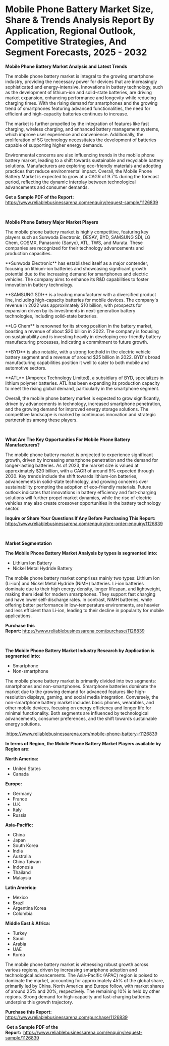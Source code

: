 <p><h1>Mobile Phone Battery Market Size, Share & Trends Analysis Report By Application, Regional Outlook, Competitive Strategies, And Segment Forecasts, 2025 - 2032</h1></p><p><strong>Mobile Phone Battery Market Analysis and Latest Trends</strong></p>
<p><p>The mobile phone battery market is integral to the growing smartphone industry, providing the necessary power for devices that are increasingly sophisticated and energy-intensive. Innovations in battery technology, such as the development of lithium-ion and solid-state batteries, are driving market expansion, enhancing performance and longevity while reducing charging times. With the rising demand for smartphones and the growing trend of smartphones featuring advanced functionalities, the need for efficient and high-capacity batteries continues to increase.</p><p>The market is further propelled by the integration of features like fast charging, wireless charging, and enhanced battery management systems, which improve user experience and convenience. Additionally, the proliferation of 5G technology necessitates the development of batteries capable of supporting higher energy demands.</p><p>Environmental concerns are also influencing trends in the mobile phone battery market, leading to a shift towards sustainable and recyclable battery solutions. Manufacturers are exploring eco-friendly materials and adopting practices that reduce environmental impact. Overall, the Mobile Phone Battery Market is expected to grow at a CAGR of 9.7% during the forecast period, reflecting the dynamic interplay between technological advancements and consumer demands.</p></p>
<p><strong>Get a Sample PDF of the Report:&nbsp;</strong> <a href="https://www.reliablebusinessarena.com/enquiry/request-sample/1126839?utm_campaign=3288&utm_medium=2&utm_source=Github&utm_content=ia&utm_term=15042025&utm_id=mobile-phone-battery">https://www.reliablebusinessarena.com/enquiry/request-sample/1126839</a></p>
<p>&nbsp;</p>
<p><strong>Mobile Phone Battery Major Market Players</strong></p>
<p><p>The mobile phone battery market is highly competitive, featuring key players such as Sunwoda Electronic, DESAY, BYD, SAMSUNG SDI, LG Chem, COSMX, Panasonic (Sanyo), ATL, TWS, and Murata. These companies are recognized for their technology advancements and production capacities.</p><p>**Sunwoda Electronic** has established itself as a major contender, focusing on lithium-ion batteries and showcasing significant growth potential due to the increasing demand for smartphones and electric vehicles. The company aims to enhance its R&D capabilities to foster innovation in battery technology.</p><p>**SAMSUNG SDI** is a leading manufacturer with a diversified product line, including high-capacity batteries for mobile devices. The company's revenue in 2022 was approximately $10 billion, with prospects for expansion driven by its investments in next-generation battery technologies, including solid-state batteries.</p><p>**LG Chem** is renowned for its strong position in the battery market, boasting a revenue of about $20 billion in 2022. The company is focusing on sustainability and is investing heavily in developing eco-friendly battery manufacturing processes, indicating a commitment to future growth.</p><p>**BYD** is also notable, with a strong foothold in the electric vehicle battery segment and a revenue of around $25 billion in 2022. BYD's broad manufacturing capabilities position it well to cater to both mobile and automotive sectors.</p><p>**ATL** (Amperex Technology Limited), a subsidiary of BYD, specializes in lithium polymer batteries. ATL has been expanding its production capacity to meet the rising global demand, particularly in the smartphone segment.</p><p>Overall, the mobile phone battery market is expected to grow significantly, driven by advancements in technology, increased smartphone penetration, and the growing demand for improved energy storage solutions. The competitive landscape is marked by continuous innovation and strategic partnerships among these players.</p></p>
<p>&nbsp;</p>
<p><strong>What Are The Key Opportunities For Mobile Phone Battery Manufacturers?</strong></p>
<p><p>The mobile phone battery market is projected to experience significant growth, driven by increasing smartphone penetration and the demand for longer-lasting batteries. As of 2023, the market size is valued at approximately $20 billion, with a CAGR of around 9% expected through 2030. Key trends include the shift towards lithium-ion batteries, advancements in solid-state technology, and growing concerns over sustainability prompting the adoption of eco-friendly materials. Future outlook indicates that innovations in battery efficiency and fast-charging solutions will further propel market dynamics, while the rise of electric vehicles may also create crossover opportunities in the battery technology sector.</p></p>
<p><strong>Inquire or Share Your Questions If Any Before Purchasing This Report:</strong> <a href="https://www.reliablebusinessarena.com/enquiry/pre-order-enquiry/1126839?utm_campaign=3288&utm_medium=2&utm_source=Github&utm_content=ia&utm_term=15042025&utm_id=mobile-phone-battery">https://www.reliablebusinessarena.com/enquiry/pre-order-enquiry/1126839</a></p>
<p>&nbsp;</p>
<p><strong>Market Segmentation</strong></p>
<p><strong>The Mobile Phone Battery Market Analysis by types is segmented into:</strong></p>
<p><ul><li>Lithium Ion Battery</li><li>Nickel Metal Hydride Battery</li></ul></p>
<p><p>The mobile phone battery market comprises mainly two types: Lithium Ion (Li-ion) and Nickel Metal Hydride (NiMH) batteries. Li-ion batteries dominate due to their high energy density, longer lifespan, and lightweight, making them ideal for modern smartphones. They support fast charging and have lower self-discharge rates. In contrast, NiMH batteries, while offering better performance in low-temperature environments, are heavier and less efficient than Li-ion, leading to their decline in popularity for mobile applications.</p></p>
<p><strong>Purchase this Report:&nbsp;</strong><a href="https://www.reliablebusinessarena.com/purchase/1126839?utm_campaign=3288&utm_medium=2&utm_source=Github&utm_content=ia&utm_term=15042025&utm_id=mobile-phone-battery">https://www.reliablebusinessarena.com/purchase/1126839</a></p>
<p>&nbsp;</p>
<p><strong>The Mobile Phone Battery Market Industry Research by Application is segmented into:</strong></p>
<p><ul><li>Smartphone</li><li>Non-smartphone</li></ul></p>
<p><p>The mobile phone battery market is primarily divided into two segments: smartphones and non-smartphones. Smartphone batteries dominate the market due to the growing demand for advanced features like high-resolution displays, gaming, and social media integration. Conversely, the non-smartphone battery market includes basic phones, wearables, and other mobile devices, focusing on energy efficiency and longer life for minimal functionality. Both segments are influenced by technological advancements, consumer preferences, and the shift towards sustainable energy solutions.</p></p>
<p><a href="https://www.reliablebusinessarena.com/mobile-phone-battery-r1126839?utm_campaign=3288&utm_medium=2&utm_source=Github&utm_content=ia&utm_term=15042025&utm_id=mobile-phone-battery">&nbsp;https://www.reliablebusinessarena.com/mobile-phone-battery-r1126839</a></p>
<p><strong>In terms of Region, the Mobile Phone Battery Market Players available by Region are:</strong></p>
<p>
    <p> <strong> North America: </strong>
        <ul>
            <li>United States</li>
            <li>Canada</li>
        </ul>
        </p> 
    <p> <strong> Europe: </strong>
        <ul>
            <li>Germany</li>
            <li>France</li>
            <li>U.K.</li>
            <li>Italy</li>
            <li>Russia</li>
        </ul>
        </p> 
    <p> <strong> Asia-Pacific: </strong>
        <ul>
            <li>China</li>
            <li>Japan</li>
            <li>South Korea</li>
            <li>India</li>
            <li>Australia</li>
            <li>China Taiwan</li>
            <li>Indonesia</li>
            <li>Thailand</li>
            <li>Malaysia</li>
        </ul>
        </p> 
    <p> <strong> Latin America: </strong>
        <ul>
            <li>Mexico</li>
            <li>Brazil</li>
            <li>Argentina Korea</li>
            <li>Colombia</li>
        </ul>
        </p> 
    <p> <strong> Middle East & Africa: </strong>
        <ul>
            <li>Turkey</li>
            <li>Saudi</li>
            <li>Arabia</li>
            <li>UAE</li>
            <li>Korea</li>
        </ul>
    </p>
    </p>
<p><p>The mobile phone battery market is witnessing robust growth across various regions, driven by increasing smartphone adoption and technological advancements. The Asia-Pacific (APAC) region is poised to dominate the market, accounting for approximately 45% of the global share, primarily led by China. North America and Europe follow, with market shares of around 25% and 20%, respectively. The remaining 10% is held by other regions. Strong demand for high-capacity and fast-charging batteries underpins this growth trajectory.</p></p>
<p><strong>Purchase this Report: </strong><a href="https://www.reliablebusinessarena.com/purchase/1126839?utm_campaign=3288&utm_medium=2&utm_source=Github&utm_content=ia&utm_term=15042025&utm_id=mobile-phone-battery">https://www.reliablebusinessarena.com/purchase/1126839</a></p>
<p>&nbsp;<strong>Get a Sample PDF of the Report:&nbsp;&nbsp;</strong><a href="https://www.reliablebusinessarena.com/enquiry/request-sample/1126839?utm_campaign=3288&utm_medium=2&utm_source=Github&utm_content=ia&utm_term=15042025&utm_id=mobile-phone-battery">https://www.reliablebusinessarena.com/enquiry/request-sample/1126839</a></p>
<p><strong></strong></p>
<p><p></p><p></p><p></p></p>